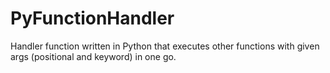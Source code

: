 # PyFunctionHandler
Handler function written in Python that executes other functions with given args (positional and keyword) in one go.
